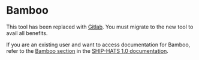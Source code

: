 # Bamboo

This tool has been replaced with [Gitlab](gitlab/gitlab-overview). You must migrate to the new tool to avail all benefits.  

If you are an existing user and want to access documentation for Bamboo, refer to the [Bamboo section](https://docs.developer.tech.gov.sg/docs/ship-hats-documentation/#/bamboo-overview) in the [SHIP-HATS 1.0 documentation](https://docs.developer.tech.gov.sg/docs/ship-hats-documentation/#/).